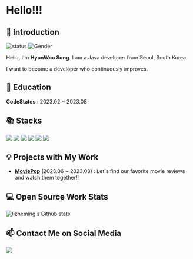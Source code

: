 # Hello!!!

## 👋 Introduction

![status](https://img.shields.io/badge/status-up-brightgreen) ![Gender](https://img.shields.io/badge/gender-%F0%9F%A4%B5-lightgrey)

Hello, I'm **HyunWoo Song**. I am a Java developer from Seoul, South Korea.

I want to become a developer who continuously improves.

## 🏫 Education

**CodeStates** : 2023.02 ~ 2023.08

## 📚 Stacks

<a href="" target="_blank"><img src="https://img.shields.io/badge/Java-007396?style=flat&logoColor=white"/></a>
<a href="" target="_blank"><img src="https://img.shields.io/badge/Spring-6DB33F?style=flat&logo=spring&logoColor=white"/></a>
<a href="" target="_blank"><img src="https://img.shields.io/badge/Spring Boot-6DB33F?style=flat&logo=springboot&logoColor=white"/></a>
<a href="" target="_blank"><img src="https://img.shields.io/badge/Spring Data JPA-6DB33F?style=flat&logoColor=white"/></a>
<a href="" target="_blank"><img src="https://img.shields.io/badge/Git-E84E31?style=flat&logo=git&logoColor=white"/></a>
<a href="" target="_blank"><img src="https://img.shields.io/badge/GitHub-181717?style=flat&logo=github&logoColor=white"/></a>

## 💡 Projects with My Work

- [**MoviePop**](http://moviepop.online/) (2023.06 ~ 2023.08) : Let's find our favorite movie reviews and watch them together!!

 
## 💻 Open Source Work Stats

![lizheming's Github stats](https://github-readme-stats.vercel.app/api?username=song4529&show_icons=true)

## 📫 Contact Me on Social Media

<a href="mailto:gusdn4529@gmail.com" target="_blank"><img src="https://img.shields.io/badge/Email-008080?style=flat&logo=gmail&logoColor=white"/></a>
